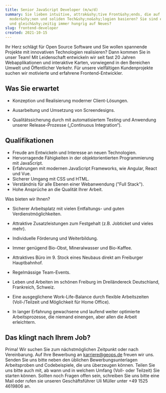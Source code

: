 ```yaml
---
title: Senior JavaScript Developer (m/w/d)
summary: Sie lieben intuitive, attrak&shy;tive Front&shy;ends, die auf
  moder&shy;nen und soliden Tech&shy;no&shy;logien basieren? Sie sind erfahren
  und gleich&shy;zeitig immer hungrig auf Neues?
slug: frontend-developer
created: 2021-10-15
---
```

Ihr Herz schlägt für Open Source Software und Sie wollen spannende Projekte mit innovativen Technologien realisieren? Dann kommen Sie in unser Team! Mit Leidenschaft entwickeln wir seit fast 20 Jahren Webapplikationen und interaktive Karten, vorwiegend in den Bereichen Umwelt und Öffentlicher Verkehr. Für unsere vielfältigen Kundenprojekte suchen wir motivierte und erfahrene Frontend-Entwickler.




## Was Sie erwartet

* Konzeption und Realisierung moderner Client-Lösungen.
* Ausarbeitung und Umsetzung von Screendesigns.
* Qualitätssicherung durch mit automatisiertem Testing und Anwendung unserer Release-Prozesse („Continuous Integration“).


## Qualifikationen

* Freude am Entwickeln und Interesse an neuen Technologien.
* Hervorragende Fähigkeiten in der objektorientierten Programmierung mit JavaScript.
* Erfahrungen mit modernen JavaScript Frameworks, wie Angular, React und Vue.
* Sicherer Umgang mit CSS und HTML.
* Verständnis für alle Ebenen einer Webanwendung ("Full Stack").
* Hohe Ansprüche an die Qualität Ihrer Arbeit.

Was bieten wir Ihnen?

* Sicherer Arbeitsplatz mit vielen Entfaltungs- und guten Verdienstmöglichkeiten.
* Attraktive Zusatzleistungen zum Festgehalt (z.B. Jobticket und vieles mehr).
* Individuelle Förderung und Weiterbildung.

* Immer genügend Bio-Obst, Mineralwasser und Bio-Kaffee.
* Attraktives Büro im 9. Stock eines Neubaus direkt am Freiburger Hauptbahnhof.
* Regelmässige Team-Events.
* Leben und Arbeiten im schönen Freiburg im Dreiländereck Deutschland, Frankreich, Schweiz.
* Eine ausgeglichene Work-Life-Balance durch flexible Arbeitszeiten (Voll-/Teilzeit und Möglichkeit für Home Office).
* In langer Erfahrung gewachsene und laufend weiter optimierte Arbeitsprozesse, die niemand einengen, aber allen die Arbeit erleichtern.

## Das klingt nach Ihrem Job?


Prima! Wir suchen Sie zum nächstmöglichen Zeitpunkt oder nach Vereinbarung. Auf Ihre Bewerbung an karriere@geops.de freuen wir uns. Senden Sie uns bitte neben den üblichen Bewerbungsunterlagen Arbeitsproben und Codebeispiele, die uns überzeugen können. Teilen Sie uns bitte auch mit, ab wann und in welchem Umfang (Voll- oder Teilzeit) Sie starten können. Sollten noch Fragen offen sein, schreiben Sie uns bitte eine Mail oder rufen sie unseren Geschäftsführer Uli Müller unter +49 1525 4619806 an.
